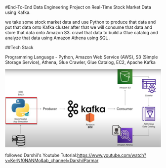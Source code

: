 
#End-To-End Data Engineering Project on Real-Time Stock Market Data using Kafka.

we  take some stock market data and use Python to produce that data and put that data onto 
Kafka cluster after that we will consume that data and store that data onto Amazon S3. 
crawl that data to build a Glue catalog and analyze that data using Amazon Athena using SQL .



##Tech Stack

Programming Language - Python,
Amazon Web Service (AWS),
S3 (Simple Storage Service),
Athena,
Glue Crawler,
Glue Catalog,
EC2,
Apache Kafka


![Alt text](image.png)



followed Darshil's Youtube Tutorial:https://www.youtube.com/watch?v=KerNf0NANMo&ab_channel=DarshilParmar
